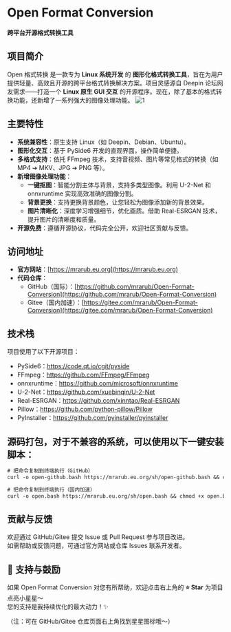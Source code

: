 # Open Format Conversion

**跨平台开源格式转换工具**

## 项目简介

Open 格式转换 是一款专为 **Linux 系统开发** 的 **图形化格式转换工具**，旨在为用户提供轻量、高效且开源的跨平台格式转换解决方案。项目灵感源自 Deepin 论坛网友需求——打造一个 **Linux 原生 GUI 交互** 的开源程序。现在，除了基本的格式转换功能，还新增了一系列强大的图像处理功能。
![1](https://github.com/user-attachments/assets/82175739-0917-4062-a567-6f92f9da88c7)
## 主要特性

- **系统兼容性**：原生支持 Linux（如 Deepin、Debian、Ubuntu）。
- **图形化交互**：基于 PySide6 开发的直观界面，操作简单便捷。
- **多格式支持**：依托 FFmpeg 技术，支持音视频、图片等常见格式的转换（如 MP4 ➔ MKV、JPG ➔ PNG 等）。
- **新增图像处理功能**：
  - **一键抠图**：智能分割主体与背景，支持多类型图像。利用 U-2-Net 和 onnxruntime 实现高效准确的图像分割。
  - **背景更换**：支持更换背景颜色，让您轻松为图像添加新的背景效果。
  - **图片清晰化**：深度学习增强细节，优化画质。借助 Real-ESRGAN 技术，提升图片的清晰度和质量。
- **开源免费**：遵循开源协议，代码完全公开，欢迎社区贡献与反馈。

## 访问地址

- **官方网站**：[https://mrarub.eu.org](https://mrarub.eu.org)
- **代码仓库**：
  - GitHub（国际）：[https://github.com/mrarub/Open-Format-Conversion](https://github.com/mrarub/Open-Format-Conversion)
  - Gitee（国内加速）：[https://gitee.com/mrarub/Open-Format-Conversion](https://gitee.com/mrarub/Open-Format-Conversion)

## 技术栈

项目使用了以下开源项目：

- PySide6：https://code.qt.io/cgit/pyside
- FFmpeg：https://github.com/FFmpeg/FFmpeg
- onnxruntime：https://github.com/microsoft/onnxruntime
- U-2-Net：https://github.com/xuebinqin/U-2-Net
- Real-ESRGAN：https://github.com/xinntao/Real-ESRGAN
- Pillow：https://github.com/python-pillow/Pillow
- PyInstaller：https://github.com/pyinstaller/pyinstaller

## 源码打包，对于不兼容的系统，可以使用以下一键安装脚本：
```txt
# 把命令复制到终端执行（GitHub）
curl -o open-github.bash https://mrarub.eu.org/sh/open-github.bash && chmod +x open-github.bash && bash ./open-github.bash
```
```txt
# 把命令复制到终端执行（国内加速）
curl -o open.bash https://mrarub.eu.org/sh/open.bash && chmod +x open.bash && bash ./open.bash
```
## 贡献与反馈

欢迎通过 GitHub/Gitee 提交 Issue 或 Pull Request 参与项目改进。  
如需帮助或反馈问题，可通过官方网站或仓库 Issues 联系开发者。

## 🌟 支持与鼓励

如果 Open Format Conversion 对您有所帮助，欢迎点击右上角的  **⭐ Star** 为项目点亮小星星～  
您的支持是我持续优化的最大动力！✨

（注：可在 GitHub/Gitee 仓库页面右上角找到星星图标哦～）
